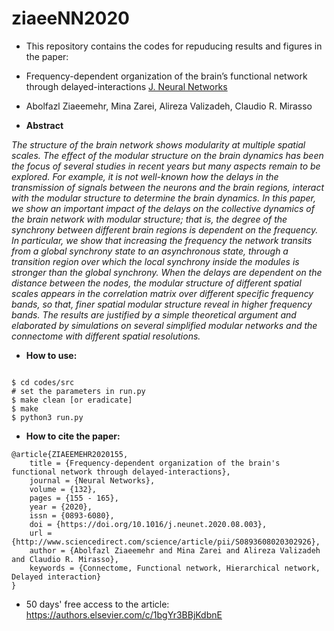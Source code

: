 # ziaeeNN2020
-  This repository contains the codes for repuducing results and figures in the paper: 
-  Frequency-dependent organization of the brain’s functional network through delayed-interactions [J. Neural Networks](https://www.researchgate.net/publication/343780297_Frequency-dependent_organization_of_the_brain's_functional_network_through_delayed-interactions) 
- Abolfazl Ziaeemehr, Mina Zarei, Alireza Valizadeh, Claudio R. Mirasso

-  **Abstract**

*The structure of the brain network shows modularity at multiple spatial scales. The effect of the modular structure on the brain dynamics has been the focus of several studies in recent years but many aspects remain to be explored. For example, it is not well-known how the delays in the transmission of signals between the neurons and the brain regions, interact with the modular structure to determine the brain dynamics. In this paper, we show an important impact of the delays on the collective dynamics of the brain network with modular structure; that is, the degree of the synchrony between different brain regions is dependent on the frequency. In particular, we show that increasing the frequency the network transits from a global synchrony state to an asynchronous state, through a transition region over which the local synchrony inside the modules is stronger than the global synchrony. When the delays are dependent on the distance between the nodes, the modular structure of different spatial scales appears in the correlation matrix over different specific frequency bands, so that, finer spatial modular structure reveal in higher frequency bands. The results are justified by a simple theoretical argument and elaborated by simulations on several simplified modular networks and the connectome with different spatial resolutions.*

-  **How to use:**
```

$ cd codes/src
# set the parameters in run.py
$ make clean [or eradicate]
$ make 
$ python3 run.py
```

-  **How to cite the paper:**
```
@article{ZIAEEMEHR2020155,
	title = {Frequency-dependent organization of the brain's functional network through delayed-interactions},
	journal = {Neural Networks},
	volume = {132},
	pages = {155 - 165},
	year = {2020},
	issn = {0893-6080},
	doi = {https://doi.org/10.1016/j.neunet.2020.08.003},
	url = {http://www.sciencedirect.com/science/article/pii/S0893608020302926},
	author = {Abolfazl Ziaeemehr and Mina Zarei and Alireza Valizadeh and Claudio R. Mirasso},
	keywords = {Connectome, Functional network, Hierarchical network, Delayed interaction}
}
```

-  50 days' free access to the article: https://authors.elsevier.com/c/1bgYr3BBjKdbnE
